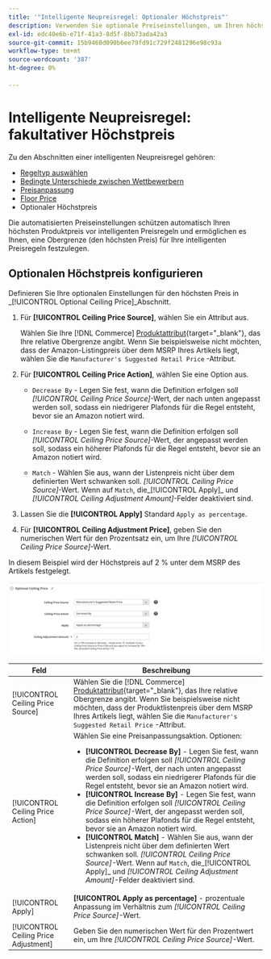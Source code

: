 ```yaml
---
title: '"Intelligente Neupreisregel: Optionaler Höchstpreis"'
description: Verwenden Sie optionale Preiseinstellungen, um Ihren höchsten Produktpreis vor den intelligenten Preisregeln zu schützen, die Ihre Amazon-Auflistungen verwalten.
exl-id: edc40e6b-e71f-41a3-8d5f-8bb73ada42a3
source-git-commit: 15b9468d090b6ee79fd91c729f2481296e98c93a
workflow-type: tm+mt
source-wordcount: '387'
ht-degree: 0%

---
```


# Intelligente Neupreisregel: fakultativer Höchstpreis

Zu den Abschnitten einer intelligenten Neupreisregel gehören:

- [Regeltyp auswählen](./intelligent-repricing-rules.md)
- [Bedingte Unterschiede zwischen Wettbewerbern](./competitor-conditional-variances.md)
- [Preisanpassung](./price-adjustment.md)
- [Floor Price](./floor-price.md)
- Optionaler Höchstpreis

Die automatisierten Preiseinstellungen schützen automatisch Ihren höchsten Produktpreis vor intelligenten Preisregeln und ermöglichen es Ihnen, eine Obergrenze (den höchsten Preis) für Ihre intelligenten Preisregeln festzulegen.

## Optionalen Höchstpreis konfigurieren

Definieren Sie Ihre optionalen Einstellungen für den höchsten Preis in _[!UICONTROL Optional Ceiling Price]_Abschnitt.

1. Für **[!UICONTROL Ceiling Price Source]**, wählen Sie ein Attribut aus.

   Wählen Sie Ihre [!DNL Commerce] [Produktattribut](https://docs.magento.com/user-guide/catalog/product-attributes.html){target=&quot;_blank&quot;}, das Ihre relative Obergrenze angibt. Wenn Sie beispielsweise nicht möchten, dass der Amazon-Listingpreis über dem MSRP Ihres Artikels liegt, wählen Sie die `Manufacturer's Suggested Retail Price` -Attribut.

1. Für **[!UICONTROL Ceiling Price Action]**, wählen Sie eine Option aus.

   - `Decrease By` - Legen Sie fest, wann die Definition erfolgen soll _[!UICONTROL Ceiling Price Source]_-Wert, der nach unten angepasst werden soll, sodass ein niedrigerer Plafonds für die Regel entsteht, bevor sie an Amazon notiert wird.

   - `Increase By` - Legen Sie fest, wann die Definition erfolgen soll _[!UICONTROL Ceiling Price Source]_-Wert, der angepasst werden soll, sodass ein höherer Plafonds für die Regel entsteht, bevor sie an Amazon notiert wird.

   - `Match` - Wählen Sie aus, wann der Listenpreis nicht über dem definierten Wert schwanken soll. _[!UICONTROL Ceiling Price Source]_-Wert. Wenn auf `Match`, die_[!UICONTROL Apply]_ und _[!UICONTROL Ceiling Adjustment Amount]_-Felder deaktiviert sind.

1. Lassen Sie die **[!UICONTROL Apply]** Standard `Apply as percentage`.

1. Für **[!UICONTROL Ceiling Adjustment Price]**, geben Sie den numerischen Wert für den Prozentsatz ein, um Ihre _[!UICONTROL Ceiling Price Source]_-Wert.

In diesem Beispiel wird der Höchstpreis auf 2 % unter dem MSRP des Artikels festgelegt.

![Intelligente Neupreisregelung - optionaler Höchstpreis](assets/ob-intelligent-price-rule-ceiling.png)

| Feld | Beschreibung |
|---|---|
| [!UICONTROL Ceiling Price Source] | Wählen Sie die [!DNL Commerce] [Produktattribut](https://docs.magento.com/user-guide/catalog/product-attributes.html){target=&quot;_blank&quot;}, das Ihre relative Obergrenze angibt. Wenn Sie beispielsweise nicht möchten, dass der Produktlistenpreis über dem MSRP Ihres Artikels liegt, wählen Sie die `Manufacturer's Suggested Retail Price` -Attribut. |
| [!UICONTROL Ceiling Price Action] | Wählen Sie eine Preisanpassungsaktion. Optionen:<ul><li>**[!UICONTROL Decrease By]** - Legen Sie fest, wann die Definition erfolgen soll _[!UICONTROL Ceiling Price Source]_-Wert, der nach unten angepasst werden soll, sodass ein niedrigerer Plafonds für die Regel entsteht, bevor sie an Amazon notiert wird.</li><li>**[!UICONTROL Increase By]** - Legen Sie fest, wann die Definition erfolgen soll _[!UICONTROL Ceiling Price Source]_-Wert, der angepasst werden soll, sodass ein höherer Plafonds für die Regel entsteht, bevor sie an Amazon notiert wird.</li><li>**[!UICONTROL Match]** - Wählen Sie aus, wann der Listenpreis nicht über dem definierten Wert schwanken soll. _[!UICONTROL Ceiling Price Source]_-Wert. Wenn auf `Match`, die_[!UICONTROL Apply]_ und _[!UICONTROL Ceiling Adjustment Amount]_-Felder deaktiviert sind.</li></ul> |
| [!UICONTROL Apply] | **[!UICONTROL Apply as percentage]** - prozentuale Anpassung im Verhältnis zum _[!UICONTROL Ceiling Price Source]_-Wert. |
| [!UICONTROL Ceiling Price Adjustment] | Geben Sie den numerischen Wert für den Prozentwert ein, um Ihre _[!UICONTROL Ceiling Price Source]_-Wert. |
